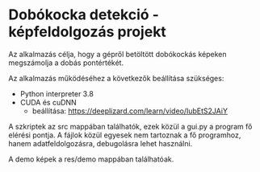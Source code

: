 # Dobókocka detekció - képfeldolgozás projekt

Az alkalmazás célja, hogy a gépről betöltött dobókockás képeken megszámolja a dobás pontértékét.

Az alkalmazás működéséhez a következők beállítása szükséges:
 - Python interpreter 3.8
 - CUDA és cuDNN
      - beállítása: https://deeplizard.com/learn/video/IubEtS2JAiY

A szkriptek az src mappában találhatók, ezek közül a gui.py a program fő elérési pontja. A fájlok közül egyesek nem tartoznak a fő programhoz, hanem adatfeldolgozásra, debugolásra lehet használni.

A demo képek a res/demo mappában találhatóak.
